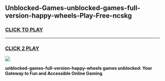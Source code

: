 
## Unblocked-Games-unblocked-games-full-version-happy-wheels-Play-Free-ncskg
<h3>
<a href="https://premium76.site?title=unblocked-games-full-version-happy-wheels&ref=09A">CLICK TO PLAY</a></h3>
<hr>

<h3>
<a href="https://premium76.site?title=unblocked-games-full-version-happy-wheels&ref=09A">CLICK 2 PLAY</a>
  
</h3>

<a href="https://premium76.site?title=unblocked-games-full-version-happy-wheels&ref=09A"><img src="https://clearcache.store/games.png"></a>


**unblocked-games-full-version-happy-wheels games unblocked: Your Gateway to Fun and Accessible Online Gaming**
